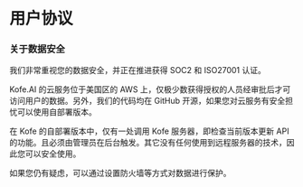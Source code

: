 # 用户协议

### 关于数据安全

我们非常重视您的数据安全，并正在推进获得 SOC2 和 ISO27001 认证。

Kofe.AI 的云服务位于美国区的 AWS 上，仅极少数获得授权的人员经审批后才可访问用户的数据。另外，我们的代码均在 GitHub 开源，如果您对云服务有安全担忧可以使用自部署版本。

在 Kofe 的自部署版本中，仅有一处调用 Kofe 服务器，即检查当前版本更新 API 的功能。且必须由管理员在后台触发。其它没有任何使用到远程服务器的技术，因此您可以安全使用。

如果您仍有疑虑，可以通过设置防火墙等方式对数据进行保护。
